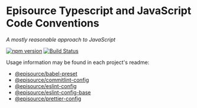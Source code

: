 # Episource Typescript and JavaScript Code Conventions

*A mostly reasonable approach to JavaScript*

[![npm version](https://img.shields.io/npm/v/eslint-config-episource.svg)](https://www.npmjs.com/package/eslint-config-episource)
[![Build Status](https://img.shields.io/endpoint.svg?url=https%3A%2F%2Factions-badge.atrox.dev%2FEpisourceLLC%2Fts-js-styleguide%2Fbadge%3Fref%3Dmaster&style=flat)](https://actions-badge.atrox.dev/EpisourceLLC/ts-js-styleguide/goto?ref=master)

Usage information may be found in each project's readme:

* [@episource/babel-preset](./packages/babel-preset-episource/README.md)
* [@episource/commitlint-config](./packages/commitlint-config/README.md)
* [@episource/eslint-config](./packages/eslint-config-episource/README.md)
* [@episource/eslint-config-base](./packages/eslint-config-episource-base/README.md)
* [@episource/prettier-config](./packages/prettier-config-episource/README.md)